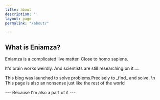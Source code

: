 ```yaml
---
title: about
description: ''
layout: page
permalink: "/about/"

---
```

## What is Eniamza?

Eniamza is a complicated live matter. Close to homo sapiens.<br>

It's brain works weirdly. And scientists are still researching on it..... <br>
<p>
This blog was launched to solve problems.Precisely to _find_ and solve.
  \n This page is also an nonsense just like the rest of the world 
<p> --- Because I'm also a part of it ---